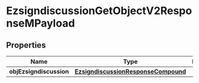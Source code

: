 
# EzsigndiscussionGetObjectV2ResponseMPayload

## Properties
| Name | Type | Description | Notes |
| ------------ | ------------- | ------------- | ------------- |
| **objEzsigndiscussion** | [**EzsigndiscussionResponseCompound**](EzsigndiscussionResponseCompound.md) |  |  |



